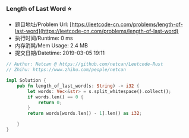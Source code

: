 
### Length of Last Word :star:
- 题目地址/Problem Url: [https://leetcode-cn.com/problems/length-of-last-word](https://leetcode-cn.com/problems/length-of-last-word)
- 执行时间/Runtime: 0 ms 
- 内存消耗/Mem Usage: 2.4 MB
- 提交日期/Datetime: 2019-03-05 19:11

```rust
// Author: Netcan @ https://github.com/netcan/Leetcode-Rust
// Zhihu: https://www.zhihu.com/people/netcan

impl Solution {
    pub fn length_of_last_word(s: String) -> i32 {
        let words: Vec<&str> = s.split_whitespace().collect();
        if words.len() == 0 {
            return 0;
        }
        return words[words.len() - 1].len() as i32;

    }
}


```
